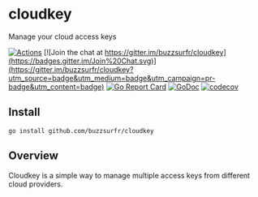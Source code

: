 # cloudkey
Manage your cloud access keys

[![Actions](https://github.com/buzzsurfr/cloudkey/workflows/Go/badge.svg)](https://github.com/buzzsurfr/cloudkey)
[![Join the chat at https://gitter.im/buzzsurfr/cloudkey](https://badges.gitter.im/Join%20Chat.svg)](https://gitter.im/buzzsurfr/cloudkey?utm_source=badge&utm_medium=badge&utm_campaign=pr-badge&utm_content=badge)
[![Go Report Card](https://goreportcard.com/badge/github.com/buzzsurfr/cloudkey)](https://goreportcard.com/report/github.com/buzzsurfr/cloudkey)
[![GoDoc](https://godoc.org/github.com/buzzsurfr/cloudkey?status.svg)](https://godoc.org/github.com/buzzsurfr/cloudkey)
[![codecov](https://codecov.io/gh/buzzsurfr/cloudkey/branch/master/graph/badge.svg)](https://codecov.io/gh/buzzsurfr/cloudkey)

## Install

```console
go install github.com/buzzsurfr/cloudkey
```

## Overview

Cloudkey is a simple way to manage multiple access keys from different cloud providers.

